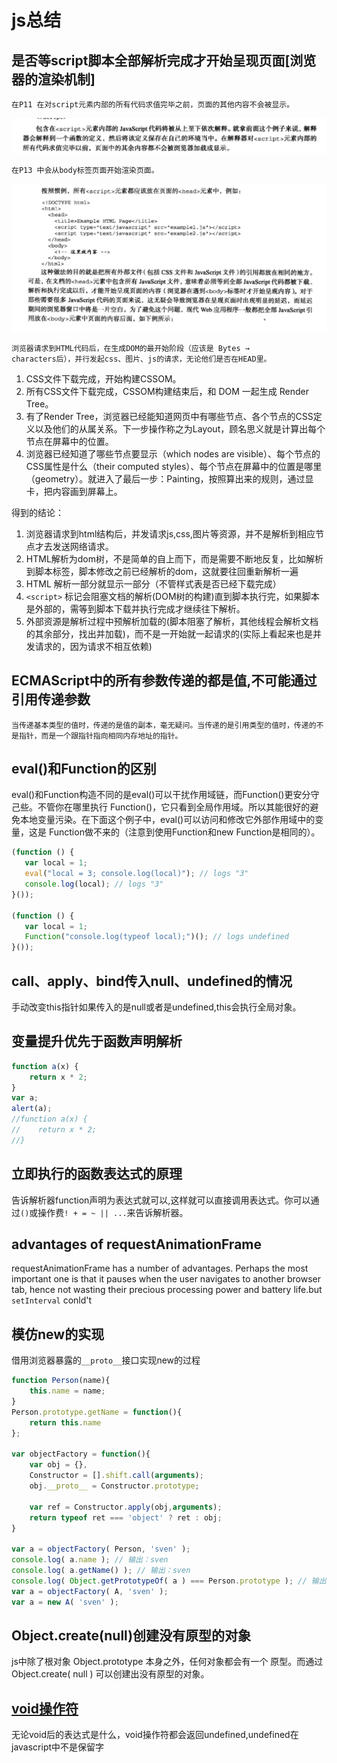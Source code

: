 # js总结
## 是否等script脚本全部解析完成才开始呈现页面[浏览器的渲染机制]
	在P11 在对script元素内部的所有代码求值完毕之前，页面的其他内容不会被显示。
![](./img/chapter_2/1.png)

	在P13 中会从body标签页面开始渲染页面。
![](./img/chapter_2/2.png)

	浏览器请求到HTML代码后，在生成DOM的最开始阶段（应该是 Bytes →
	characters后），并行发起css、图片、js的请求，无论他们是否在HEAD里。

1. CSS文件下载完成，开始构建CSSOM。
2. 所有CSS文件下载完成，CSSOM构建结束后，和 DOM 一起生成 Render Tree。
3. 有了Render Tree，浏览器已经能知道网页中有哪些节点、各个节点的CSS定义以及他们的从属关系。下一步操作称之为Layout，顾名思义就是计算出每个节点在屏幕中的位置。
4. 浏览器已经知道了哪些节点要显示（which nodes are visible）、每个节点的CSS属性是什么（their computed styles）、每个节点在屏幕中的位置是哪里（geometry）。就进入了最后一步：Painting，按照算出来的规则，通过显卡，把内容画到屏幕上。


得到的结论：
1. 浏览器请求到html结构后，并发请求js,css,图片等资源，并不是解析到相应节点才去发送网络请求。
2. HTML解析为dom树，不是简单的自上而下，而是需要不断地反复，比如解析到脚本标签，脚本修改之前已经解析的dom，这就要往回重新解析一遍
3. HTML 解析一部分就显示一部分（不管样式表是否已经下载完成）
4. `<script>` 标记会阻塞文档的解析(DOM树的构建)直到脚本执行完，如果脚本是外部的，需等到脚本下载并执行完成才继续往下解析。
5. 外部资源是解析过程中预解析加载的(脚本阻塞了解析，其他线程会解析文档的其余部分，找出并加载)，而不是一开始就一起请求的(实际上看起来也是并发请求的，因为请求不相互依赖)

## ECMAScript中的所有参数传递的都是值,不可能通过引用传递参数

    当传递基本类型的值时，传递的是值的副本，毫无疑问。当传递的是引用类型的值时，传递的不是指针，而是一个跟指针指向相同内存地址的指针。

## eval()和Function的区别
eval()和Function构造不同的是eval()可以干扰作用域链，而Function()更安分守己些。不管你在哪里执行 Function()，它只看到全局作用域。所以其能很好的避免本地变量污染。在下面这个例子中，eval()可以访问和修改它外部作用域中的变量，这是 Function做不来的（注意到使用Function和new Function是相同的）。
```javascript
(function () {
   var local = 1;
   eval("local = 3; console.log(local)"); // logs "3"
   console.log(local); // logs "3"
}());

(function () {
   var local = 1;
   Function("console.log(typeof local);")(); // logs undefined
}());
```

## call、apply、bind传入null、undefined的情况
手动改变this指针如果传入的是null或者是undefined,this会执行全局对象。

## 变量提升优先于函数声明解析
```javascript
function a(x) {
    return x * 2;
}
var a;
alert(a);
//function a(x) {
//    return x * 2;
//}
```
## 立即执行的函数表达式的原理
告诉解析器function声明为表达式就可以,这样就可以直接调用表达式。你可以通过`()`或操作费`! + = ~ || ...`来告诉解析器。

## advantages of requestAnimationFrame
requestAnimationFrame has a number of advantages. Perhaps the most important one is that it pauses when the user navigates to another browser tab, hence not wasting their precious processing power and battery life.but `setInterval` conld't

## 模仿new的实现
借用浏览器暴露的`__proto__`接口实现new的过程

```javascript
function Person(name){
    this.name = name;
}
Person.prototype.getName = function(){
    return this.name
};

var objectFactory = function(){
    var obj = {},
    Constructor = [].shift.call(arguments);
    obj.__proto__ = Constructor.prototype;

    var ref = Constructor.apply(obj,arguments);
    return typeof ret === 'object' ? ret : obj; 
}

var a = objectFactory( Person, 'sven' );
console.log( a.name ); // 输出：sven
console.log( a.getName() ); // 输出：sven
console.log( Object.getPrototypeOf( a ) === Person.prototype ); // 输出：true
var a = objectFactory( A, 'sven' );
var a = new A( 'sven' );
```

## Object.create(null)创建没有原型的对象
js中除了根对象 Object.prototype 本身之外，任何对象都会有一个
原型。而通过 Object.create( null ) 可以创建出没有原型的对象。

## [void操作符](https://segmentfault.com/a/1190000000474941)
无论void后的表达式是什么，void操作符都会返回undefined,undefined在javascript中不是保留字